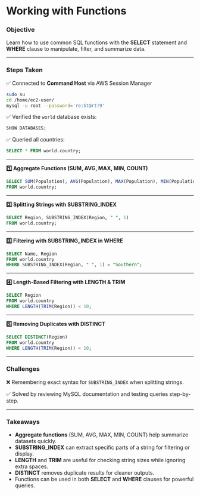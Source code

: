 # **Working with Functions**

### **Objective**

Learn how to use common SQL functions with the **SELECT** statement and **WHERE** clause to manipulate, filter, and summarize data.

---

### **Steps Taken**

✅ Connected to **Command Host** via AWS Session Manager

```bash
sudo su
cd /home/ec2-user/
mysql -u root --password='re:St@rt!9'
```

✅ Verified the `world` database exists:

```sql
SHOW DATABASES;
```

✅ Queried all countries:

```sql
SELECT * FROM world.country;
```

---

**1️⃣ Aggregate Functions (SUM, AVG, MAX, MIN, COUNT)**

```sql
SELECT SUM(Population), AVG(Population), MAX(Population), MIN(Population), COUNT(Population)
FROM world.country;
```

---

**2️⃣ Splitting Strings with SUBSTRING\_INDEX**

```sql
SELECT Region, SUBSTRING_INDEX(Region, " ", 1)
FROM world.country;
```

---

**3️⃣ Filtering with SUBSTRING\_INDEX in WHERE**

```sql
SELECT Name, Region
FROM world.country
WHERE SUBSTRING_INDEX(Region, " ", 1) = "Southern";
```

---

**4️⃣ Length-Based Filtering with LENGTH & TRIM**

```sql
SELECT Region
FROM world.country
WHERE LENGTH(TRIM(Region)) < 10;
```

---

**5️⃣ Removing Duplicates with DISTINCT**

```sql
SELECT DISTINCT(Region)
FROM world.country
WHERE LENGTH(TRIM(Region)) < 10;
```

---

### **Challenges**

❌ Remembering exact syntax for `SUBSTRING_INDEX` when splitting strings.

✅ Solved by reviewing MySQL documentation and testing queries step-by-step.

---

### **Takeaways**

* **Aggregate functions** (SUM, AVG, MAX, MIN, COUNT) help summarize datasets quickly.
* **SUBSTRING\_INDEX** can extract specific parts of a string for filtering or display.
* **LENGTH** and **TRIM** are useful for checking string sizes while ignoring extra spaces.
* **DISTINCT** removes duplicate results for cleaner outputs.
* Functions can be used in both **SELECT** and **WHERE** clauses for powerful queries.
